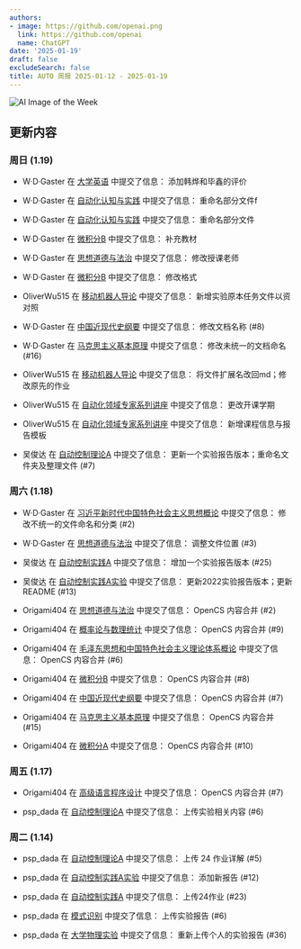 ```yaml
---
authors:
- image: https://github.com/openai.png
  link: https://github.com/openai
  name: ChatGPT
date: '2025-01-19'
draft: false
excludeSearch: false
title: AUTO 周报 2025-01-12 - 2025-01-19
---
```


![AI Image of the Week](generated_image_cropped.png)

## 更新内容

### 周日 (1.19)

- W·D·Gaster 在 [大学英语](https://github.com/HITSZ-OpenAuto/LANG100X) 中提交了信息： 添加韩烨和毕鑫的评价

- W·D·Gaster 在 [自动化认知与实践](https://github.com/HITSZ-OpenAuto/AUTO1001) 中提交了信息： 重命名部分文件f

- W·D·Gaster 在 [自动化认知与实践](https://github.com/HITSZ-OpenAuto/AUTO1001) 中提交了信息： 重命名部分文件

- W·D·Gaster 在 [微积分B](https://github.com/HITSZ-OpenAuto/MATH1015B) 中提交了信息： 补充教材

- W·D·Gaster 在 [思想道德与法治](https://github.com/HITSZ-OpenAuto/GEIP1015) 中提交了信息： 修改授课老师

- W·D·Gaster 在 [微积分B](https://github.com/HITSZ-OpenAuto/MATH1015B) 中提交了信息： 修改格式

- OliverWu515 在 [移动机器人导论](https://github.com/HITSZ-OpenAuto/AUTO3012) 中提交了信息： 新增实验原本任务文件以资对照

- W·D·Gaster 在 [中国近现代史纲要](https://github.com/HITSZ-OpenAuto/GEIP1016) 中提交了信息： 修改文档名称 (#8)

- W·D·Gaster 在 [马克思主义基本原理](https://github.com/HITSZ-OpenAuto/GEIP1011) 中提交了信息： 修改未统一的文档命名 (#16)

- OliverWu515 在 [移动机器人导论](https://github.com/HITSZ-OpenAuto/AUTO3012) 中提交了信息： 将文件扩展名改回md；修改原先的作业

- OliverWu515 在 [自动化领域专家系列讲座](https://github.com/HITSZ-OpenAuto/AUTO3022) 中提交了信息： 更改开课学期

- OliverWu515 在 [自动化领域专家系列讲座](https://github.com/HITSZ-OpenAuto/AUTO3022) 中提交了信息： 新增课程信息与报告模板

- 吴俊达 在 [自动控制理论A](https://github.com/HITSZ-OpenAuto/AUTO3001A) 中提交了信息： 更新一个实验报告版本；重命名文件夹及整理文件 (#7)

### 周六 (1.18)

- W·D·Gaster 在 [习近平新时代中国特色社会主义思想概论](https://github.com/HITSZ-OpenAuto/GEIP1017) 中提交了信息： 修改不统一的文件命名和分类 (#2)

- W·D·Gaster 在 [思想道德与法治](https://github.com/HITSZ-OpenAuto/GEIP1015) 中提交了信息： 调整文件位置 (#3)

- 吴俊达 在 [自动控制实践A](https://github.com/HITSZ-OpenAuto/AUTO3002A) 中提交了信息： 增加一个实验报告版本 (#25)

- 吴俊达 在 [自动控制实践A实验](https://github.com/HITSZ-OpenAuto/AUTO3016) 中提交了信息： 更新2022实验报告版本；更新 README (#13)

- Origami404 在 [思想道德与法治](https://github.com/HITSZ-OpenAuto/GEIP1015) 中提交了信息： OpenCS 内容合并 (#2)

- Origami404 在 [概率论与数理统计](https://github.com/HITSZ-OpenAuto/MATH1004) 中提交了信息： OpenCS 内容合并 (#9)

- Origami404 在 [毛泽东思想和中国特色社会主义理论体系概论](https://github.com/HITSZ-OpenAuto/GEIP1018) 中提交了信息： OpenCS 内容合并 (#6)

- Origami404 在 [微积分B](https://github.com/HITSZ-OpenAuto/MATH1015B) 中提交了信息： OpenCS 内容合并 (#8)

- Origami404 在 [中国近现代史纲要](https://github.com/HITSZ-OpenAuto/GEIP1016) 中提交了信息： OpenCS 内容合并 (#7)

- Origami404 在 [马克思主义基本原理](https://github.com/HITSZ-OpenAuto/GEIP1011) 中提交了信息： OpenCS 内容合并 (#15)

- Origami404 在 [微积分A](https://github.com/HITSZ-OpenAuto/MATH1015A) 中提交了信息： OpenCS 内容合并 (#10)

### 周五 (1.17)

- Origami404 在 [高级语言程序设计](https://github.com/HITSZ-OpenAuto/COMP2021) 中提交了信息： OpenCS 内容合并 (#7)

- psp_dada 在 [自动控制理论A](https://github.com/HITSZ-OpenAuto/AUTO3001A) 中提交了信息： 上传实验相关内容 (#6)

### 周二 (1.14)

- psp_dada 在 [自动控制理论A](https://github.com/HITSZ-OpenAuto/AUTO3001A) 中提交了信息： 上传 24 作业详解 (#5)

- psp_dada 在 [自动控制实践A实验](https://github.com/HITSZ-OpenAuto/AUTO3016) 中提交了信息： 添加新报告 (#12)

- psp_dada 在 [自动控制实践A](https://github.com/HITSZ-OpenAuto/AUTO3002A) 中提交了信息： 上传24作业 (#23)

- psp_dada 在 [模式识别](https://github.com/HITSZ-OpenAuto/AUTO5024) 中提交了信息： 上传实验报告 (#6)

- psp_dada 在 [大学物理实验](https://github.com/HITSZ-OpenAuto/PHYS1002) 中提交了信息： 重新上传个人的实验报告 (#36)

